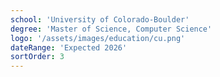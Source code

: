 ```yaml
---
school: 'University of Colorado-Boulder'
degree: 'Master of Science, Computer Science'
logo: '/assets/images/education/cu.png'
dateRange: 'Expected 2026'
sortOrder: 3
---
```

